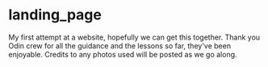 # landing_page
My first attempt at a website, hopefully we can get this together.
Thank you Odin crew for all the guidance and the lessons so far, they've been enjoyable. 
Credits to any photos used will be posted as we go along. 